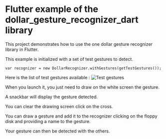 # Flutter example of the dollar_gesture_recognizer_dart library

This project demonstrates how to use the one dollar gesture recognizer library in Flutter.

This example is initialized with a set of test gestures to detect.
 ```
 var recognizer = new DollarRecognizer.withGestures(getTestGestures());
 ```

Here is the list of test gestures available :
![Test gestures](http://depts.washington.edu/acelab/proj/dollar/unistrokes.gif)

When you launch it, you just need to draw on the white screen the gesture.

A snackbar will display the gesture detected.
 
You can clear the drawing screen click on the cross.

You can draw a gesture and add it to the recognizer clicking on the floppy disk and providing a name to the gesture.

Your gesture can then be detected with the others.



